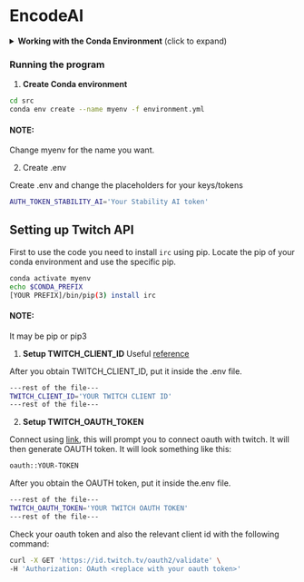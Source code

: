# EncodeAI

<details>
<summary><b>Working with the Conda Environment</b> (click to expand)</summary>
<br>

## Setting Up the Conda Environment`

This project uses a conda environment to manage dependencies. To set up the environment on your local machine, follow these steps:

1. **Install Miniconda or Anaconda**:

   If you haven't already, install Miniconda or Anaconda on your machine. Visit [Miniconda](https://docs.conda.io/en/latest/miniconda.html) or [Anaconda](https://www.anaconda.com/products/individual) for installation instructions.

2. **Create the Environment**:

   Navigate to the project directory and run the following command to create a conda environment from the `environment.yml` file:

```bash
conda env --name myenv create -f environment.yml
```

3. **Activate the Environment**:

    Once the environment is created, you can activate it using:

```bash
conda activate myenv
```

Replace `myenv` with the name of the environment specified in the `environment.yml` file.

## Working with the Conda Environment

### Installing Additional Packages

If you need to install additional packages, make sure to activate the environment and use:

```bash
conda install package-name
```

Or, if the package is only available via pip (still check installation guide for the specific package):

```bash
pip install package-name
```

There may be other ways to install a package for example using `conda-forge`  ( `conda install package -c conda-forge` ) so always look for instructions online.

### Updating the Environment

If you've added new packages or made other changes to the environment that you want to share with the team, you can update the `environment.yml` file by running:

```bash
conda env export --from-history > environment.yml
```

**Note:** The yml file contains `prefix` field which relates to the path of the environment **locally**, conda however, doesn't care and besides manually deleting the line there doens't seem to be a way to avoid creating that line when exporting.

**Note:** Use the `--from-history` flag to only include packages you've explicitly installed, avoiding platform-specific packages in the environment file.

### Sharing Changes

After updating the `environment.yml` file, commit and push the changes to the GitHub repository so the team members can update their environments by running:

```bash
conda env update --file environment.yml --prune
```

The `--prune` option removes any dependencies that are no longer needed from the environment.

### Adding conda environment to JupyterLab

To make your conda environment visible to JupyterLab you need to add your environment by creating a kernel spec:

```bash
python -m ipykernel install --user --name YourEnvironmentName --display-name "Display Name"
```

### Running JupyterLab

1. Intall JupyterLab:

```bash
pip3 install jupyter
```

2. Navigate to the notebooks directory:

```bash
cd notebooks
```

3. Run JupyterLab

```bash
jupyter lab
```

</details>

### Running the program

1. **Create Conda environment**

```bash
cd src
conda env create --name myenv -f environment.yml
```

#### NOTE: 

Change myenv for the name you want.

2. Create .env

Create .env and change the placeholders for your keys/tokens

```bash
AUTH_TOKEN_STABILITY_AI='Your Stability AI token'
```


## Setting up Twitch API 

First to use the code you need to install `irc` using pip. Locate the pip of your conda environment and use the specific pip.

```bash
conda activate myenv
echo $CONDA_PREFIX
[YOUR PREFIX]/bin/pip(3) install irc
```
#### NOTE: 
It may be pip or pip3

1. **Setup TWITCH_CLIENT_ID**
Useful [reference](https://dev.twitch.tv/docs/authentication/register-app/)

After you obtain TWITCH_CLIENT_ID, put it inside the .env file.

```bash
---rest of the file---
TWITCH_CLIENT_ID='YOUR TWITCH CLIENT ID'
---rest of the file---
```

2. **Setup TWITCH_OAUTH_TOKEN**

Connect using [link](https://twitchapps.com/tmi/), this will prompt you to connect oauth with twitch. It will then generate OAUTH token. It will look something like this:

```bash
oauth::YOUR-TOKEN
```

After you obtain the OAUTH token, put it inside the.env file.

```bash
---rest of the file---
TWITCH_OAUTH_TOKEN='YOUR TWITCH OAUTH TOKEN'
---rest of the file---
```

Check your oauth token and also the relevant client id with the following command:

```bash
curl -X GET 'https://id.twitch.tv/oauth2/validate' \
-H 'Authorization: OAuth <replace with your oauth token>'
```